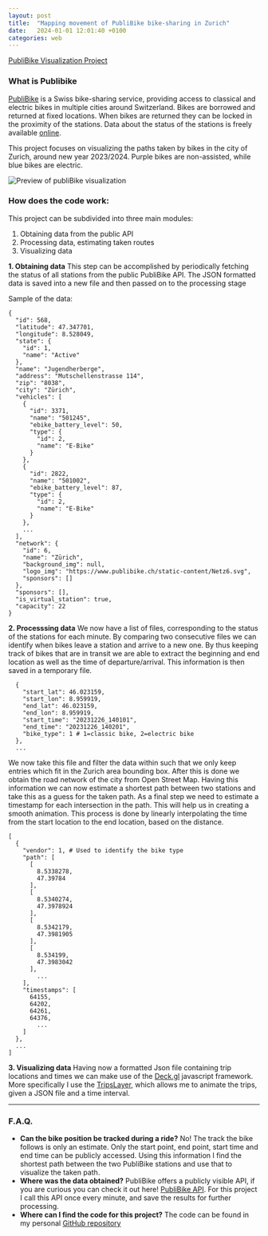 ```yaml
---
layout: post
title:  "Mapping movement of PubliBike bike-sharing in Zurich"
date:   2024-01-01 12:01:40 +0100
categories: web
---
```


[PubliBike Visualization Project](https://publibikes.tibaldo.ch/)

### What is Publibike
[PubliBike](https://www.publibike.ch/en/home) is a Swiss bike-sharing service, providing access to classical and electric bikes in multiple cities around Switzerland. Bikes are borrowed and returned at fixed locations. When bikes are returned they can be locked in the proximity of the stations. Data about the status of the stations is freely available [online](https://api.publibike.ch/v1/static/api.html).

This project focuses on visualizing the paths taken by bikes in the city of Zurich, around new year 2023/2024. Purple bikes are non-assisted, while blue bikes are electric.

![Preview of publiBike visualization](/assets/images/publibike_post/publibike-website.gif)


### How does the code work:
This project can be subdivided into three main modules:
1. Obtaining data from the public API
2. Processing data, estimating taken routes
3. Visualizing data

**1. Obtaining data**
This step can be accomplished by periodically fetching the status of all stations from the public PubliBike API. The JSON formatted data is saved into a new file and then passed on to the processing stage

Sample of the data:
```
{
  "id": 568,
  "latitude": 47.347701,
  "longitude": 8.528049,
  "state": {
    "id": 1,
    "name": "Active"
  },
  "name": "Jugendherberge",
  "address": "Mutschellenstrasse 114",
  "zip": "8038",
  "city": "Zürich",
  "vehicles": [
    {
      "id": 3371,
      "name": "501245",
      "ebike_battery_level": 50,
      "type": {
        "id": 2,
        "name": "E-Bike"
      }
    },
    {
      "id": 2822,
      "name": "501002",
      "ebike_battery_level": 87,
      "type": {
        "id": 2,
        "name": "E-Bike"
      }
    },
    ...
  ],
  "network": {
    "id": 6,
    "name": "Zürich",
    "background_img": null,
    "logo_img": "https://www.publibike.ch/static-content/Netz6.svg",
    "sponsors": []
  },
  "sponsors": [],
  "is_virtual_station": true,
  "capacity": 22
}
```

**2. Processsing data**
We now have a list of files, corresponding to the status of the stations for each minute. By comparing two consecutive files we can identify when bikes leave a station and arrive to a new one. By thus keeping track of bikes that are in transit we are able to extract the beginning and end location as well as the time of departure/arrival. This information is then saved in a temporary file. 

```
  {
    "start_lat": 46.023159,
    "start_lon": 8.959919,
    "end_lat": 46.023159,
    "end_lon": 8.959919,
    "start_time": "20231226_140101",
    "end_time": "20231226_140201",
    "bike_type": 1 # 1=classic bike, 2=electric bike
  },
  ...
```

We now take this file and filter the data within such that we only keep entries which fit in the Zurich area bounding box. After this is done we obtain the road network of the city from Open Street Map. Having this information we can now estimate a shortest path between two stations and take this as a guess for the taken path. As a final step we need to estimate a timestamp for each intersection in the path. This will help us in creating a smooth animation. This process is done by linearly interpolating the time from the start location to the end location, based on the distance.

```
[
  {
    "vendor": 1, # Used to identify the bike type
    "path": [
      [
        8.5338278,
        47.39784
      ],
      [
        8.5340274,
        47.3978924
      ],
      [
        8.5342179,
        47.3981905
      ],
      [
        8.534199,
        47.3983042
      ],
        ...
    ],
    "timestamps": [
      64155,
      64202,
      64261,
      64376,
        ...
    ]
  },
  ...
]
```

**3. Visualizing data**
Having now a formatted Json file containing trip locations and times we can make use of the [Deck.gl]() javascript framework. More specifically I use the [TripsLayer](https://deck.gl/docs/api-reference/geo-layers/trips-layer), which allows me to animate the trips, given a JSON file and a time interval.

---
### F.A.Q.
* **Can the bike position be tracked during a ride?**
No! The track the bike follows is only an estimate. Only the start point, end point, start time and end time can be publicly accessed. Using this information I find the shortest path between the two PubliBike stations and use that to visualize the taken path.
* **Where was the data obtained?**
PubliBike offers a publicly visible API, if you are curious you can check it out here! [PubliBike API](https://api.publibike.ch/v1/static/api.html).
For this project I call this API once every minute, and save the results for further processing.
* **Where can I find the code for this project?**
The code can be found in my personal [GitHub repository](https://github.com/Yoekkul/publibiker)
